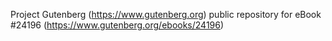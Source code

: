 Project Gutenberg (https://www.gutenberg.org) public repository for eBook #24196 (https://www.gutenberg.org/ebooks/24196)
